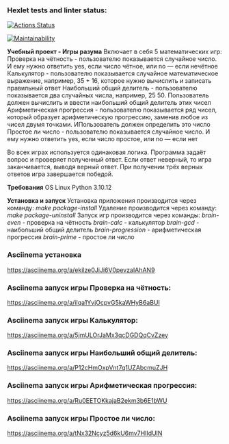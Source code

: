 ### Hexlet tests and linter status:
[![Actions Status](https://github.com/un-f0rgiven/python-project-49/actions/workflows/hexlet-check.yml/badge.svg)](https://github.com/un-f0rgiven/python-project-49/actions)

[![Maintainability](https://api.codeclimate.com/v1/badges/5a091ca73f941fb6297e/maintainability)](https://codeclimate.com/github/un-f0rgiven/python-project-49/maintainability)

**Учебный проект - Игры разума**
Включает в себя 5 математических игр:
Проверка на чётность        -  пользователю показывается случайное число. И ему нужно ответить yes, если число чётное, или no — если нечётное
Калькулятор                 - пользователю показывается случайное математическое выражение, например, 35 + 16, которое нужно вычислить и записать правильный ответ
Наибольший общий делитель   - пользователю показывается два случайных числа, например, 25 50. Пользователь должен вычислить и ввести наибольший общий делитель этих чисел
Арифметическая прогрессия   - пользователю показывается ряд чисел, который образует арифметическую прогрессию, заменив любое из чисел двумя точками. ИПользователь должен определить это число
Простое ли число            - пользователю показывается случайное число. И ему нужно ответить yes, если число простое, или no — если нет

Во всех играх используется одинаковая логика. Программа задаёт вопрос и проверяет полученный ответ. Если ответ неверный, то игра заканчивается, выводя верный ответ. При получении трёх верных ответов игра завершается победой.

**Требования**
OS Linux
Python 3.10.12

**Установка и запуск**
Установка приложения производится через команду:
*make package-install*
Удаление производится через команду:
*make package-uninstall*
Запуск игр производится через команды:
*brain-even*          - проверка на чётность
*brain-calc*          - калькулятор
*brain-gcd*           - наибольший общий делитель
*brain-progression*   - арифметическая прогрессия
*brain-prime*         - простое ли число

### Asciinema установка
https://asciinema.org/a/ekilze0JiJi6V0pevzaIAhAN9

### Asciinema запуск игры Проверка на чётность:
https://asciinema.org/a/iIqa1YvjOcpvG5kaWHyB6aBUI

### Asciinema запуск игры Калькулятор:
https://asciinema.org/a/5jmULOrJaMx3qcDGDQqCvZzey

### Asciinema запуск игры Наибольший общий делитель:
https://asciinema.org/a/P12cHmOxpVnt7q1UZAbcmuZJH

### Asciinema запуск игры Арифметическая прогрессия:
https://asciinema.org/a/Ru0EETOKkajaB2ekm3b6E1bWU

### Asciinema запуск игры Простое ли число:
https://asciinema.org/a/tNx32Ncyz5d6kU6mv7HIIdUlN